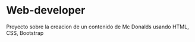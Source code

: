 # Web-developer

Proyecto sobre la creacion de un contenido de Mc Donalds usando HTML, CSS, Bootstrap

